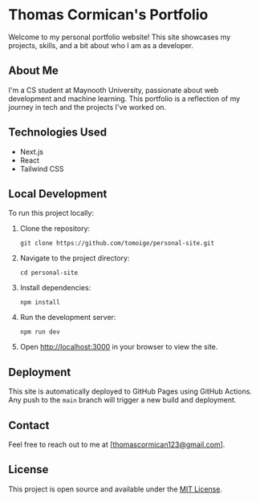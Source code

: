 # Thomas Cormican's Portfolio

Welcome to my personal portfolio website! This site showcases my projects, skills, and a bit about who I am as a developer.

## About Me

I'm a CS student at Maynooth University, passionate about web development and machine learning. This portfolio is a reflection of my journey in tech and the projects I've worked on.

## Technologies Used

- Next.js
- React
- Tailwind CSS

## Local Development

To run this project locally:

1. Clone the repository:

   ```
   git clone https://github.com/tomoige/personal-site.git
   ```

2. Navigate to the project directory:

   ```
   cd personal-site
   ```

3. Install dependencies:

   ```
   npm install
   ```

4. Run the development server:

   ```
   npm run dev
   ```

5. Open [http://localhost:3000](http://localhost:3000) in your browser to view the site.

## Deployment

This site is automatically deployed to GitHub Pages using GitHub Actions. Any push to the `main` branch will trigger a new build and deployment.

## Contact

Feel free to reach out to me at [thomascormican123@gmail.com].

## License

This project is open source and available under the [MIT License](LICENSE).
